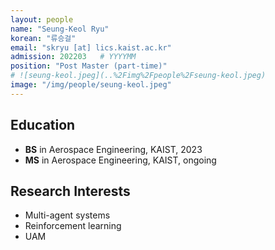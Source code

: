 ```yaml
---
layout: people
name: "Seung-Keol Ryu"
korean: "류승걸"
email: "skryu [at] lics.kaist.ac.kr"
admission: 202203   # YYYYMM
position: "Post Master (part-time)"
# ![seung-keol.jpeg](..%2Fimg%2Fpeople%2Fseung-keol.jpeg)
image: "/img/people/seung-keol.jpeg"
---
```


## Education

- **BS** in Aerospace Engineering, KAIST, 2023
- **MS** in Aerospace Engineering, KAIST, ongoing

## Research Interests

- Multi-agent systems
- Reinforcement learning
- UAM
